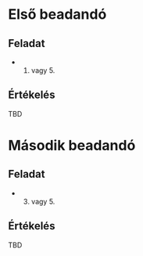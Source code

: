 # Első beadandó

## Feladat
* 1. vagy 5.

## Értékelés
TBD

# Második beadandó

## Feladat
* 3. vagy 5.

## Értékelés
TBD
